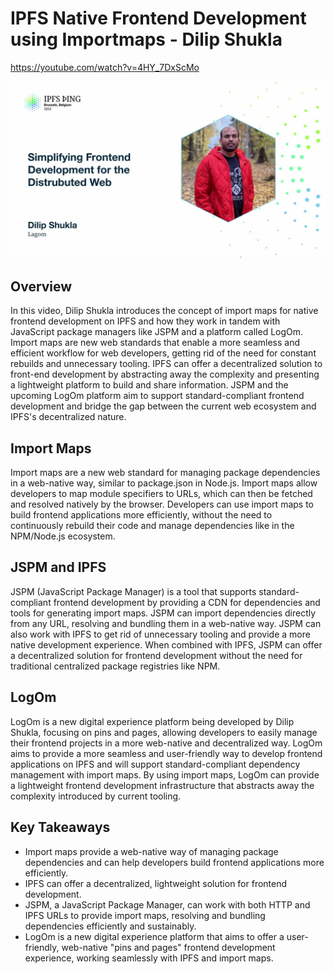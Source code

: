 # IPFS Native Frontend Development using Importmaps - Dilip Shukla

<https://youtube.com/watch?v=4HY_7DxScMo>

![image for IPFS native frontend development using Importmaps - Dilip Shukla](/thing23/4HY_7DxScMo.jpg)

## Overview

In this video, Dilip Shukla introduces the concept of import maps for native frontend development on IPFS and how they work in tandem with JavaScript package managers like JSPM and a platform called LogOm. Import maps are new web standards that enable a more seamless and efficient workflow for web developers, getting rid of the need for constant rebuilds and unnecessary tooling. IPFS can offer a decentralized solution to front-end development by abstracting away the complexity and presenting a lightweight platform to build and share information. JSPM and the upcoming LogOm platform aim to support standard-compliant frontend development and bridge the gap between the current web ecosystem and IPFS's decentralized nature.

## Import Maps

Import maps are a new web standard for managing package dependencies in a web-native way, similar to package.json in Node.js. Import maps allow developers to map module specifiers to URLs, which can then be fetched and resolved natively by the browser. Developers can use import maps to build frontend applications more efficiently, without the need to continuously rebuild their code and manage dependencies like in the NPM/Node.js ecosystem.

## JSPM and IPFS

JSPM (JavaScript Package Manager) is a tool that supports standard-compliant frontend development by providing a CDN for dependencies and tools for generating import maps. JSPM can import dependencies directly from any URL, resolving and bundling them in a web-native way. JSPM can also work with IPFS to get rid of unnecessary tooling and provide a more native development experience. When combined with IPFS, JSPM can offer a decentralized solution for frontend development without the need for traditional centralized package registries like NPM.

## LogOm

LogOm is a new digital experience platform being developed by Dilip Shukla, focusing on pins and pages, allowing developers to easily manage their frontend projects in a more web-native and decentralized way. LogOm aims to provide a more seamless and user-friendly way to develop frontend applications on IPFS and will support standard-compliant dependency management with import maps. By using import maps, LogOm can provide a lightweight frontend development infrastructure that abstracts away the complexity introduced by current tooling.

## Key Takeaways

- Import maps provide a web-native way of managing package dependencies and can help developers build frontend applications more efficiently.
- IPFS can offer a decentralized, lightweight solution for frontend development.
- JSPM, a JavaScript Package Manager, can work with both HTTP and IPFS URLs to provide import maps, resolving and bundling dependencies efficiently and sustainably.
- LogOm is a new digital experience platform that aims to offer a user-friendly, web-native "pins and pages" frontend development experience, working seamlessly with IPFS and import maps.